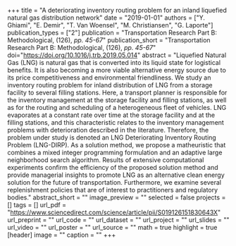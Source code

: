 +++
title = "A deteriorating inventory routing problem for an inland liquefied natural gas distribution network"
date = "2019-01-01"
authors = ["Y. Ghiami", "E. Demir", "T. Van Woensel", "M. Christiansen", "G. Laporte"]
publication_types = ["2"]
publication = "Transportation Research Part B: Methodological, (126), _pp. 45-67_"
publication_short = "Transportation Research Part B: Methodological, (126), _pp. 45-67_"
doi="https://doi.org/10.1016/j.trb.2019.05.014"
abstract = "Liquefied Natural Gas (LNG) is natural gas that is converted into its liquid state for logistical benefits. It is also becoming a more viable alternative energy source due to its price competitiveness and environmental friendliness. We study an inventory routing problem for inland distribution of LNG from a storage facility to several filling stations. Here, a transport planner is responsible for the inventory management at the storage facility and filling stations, as well as for the routing and scheduling of a heterogeneous fleet of vehicles. LNG evaporates at a constant rate over time at the storage facility and at the filling stations, and this characteristic relates to the inventory management problems with deterioration described in the literature. Therefore, the problem under study is denoted an LNG Deteriorating Inventory Routing Problem (LNG-DIRP). As a solution method, we propose a matheuristic that combines a mixed integer programming formulation and an adaptive large neighborhood search algorithm. Results of extensive computational experiments confirm the efficiency of the proposed solution method and provide managerial insights to promote LNG as an alternative clean energy solution for the future of transportation. Furthermore, we examine several replenishment policies that are of interest to practitioners and regulatory bodies."
abstract_short = ""
image_preview = ""
selected = false
projects = []
tags = []
url_pdf = "https://www.sciencedirect.com/science/article/pii/S019126151830643X"
url_preprint = ""
url_code = ""
url_dataset = ""
url_project = ""
url_slides = ""
url_video = ""
url_poster = ""
url_source = ""
math = true
highlight = true
[header]
image = ""
caption = ""
+++
